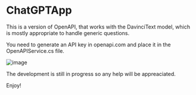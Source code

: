# ChatGPTApp

This is a version of OpenAPI, that works with the DavinciText model, which is mostly appropriate to handle generic questions.

You need to generate an API key in openapi.com and place it in the OpenAPIService.cs file.

![image](https://user-images.githubusercontent.com/63197509/215266695-51e62a20-e06a-4a57-9ead-b1d5364a2ff1.png)

The development is still in progress so any help will be appreaciated.

Enjoy!
